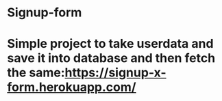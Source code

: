 # Signup-form
# Simple project to take userdata and save it into database and then fetch the same:https://signup-x-form.herokuapp.com/
